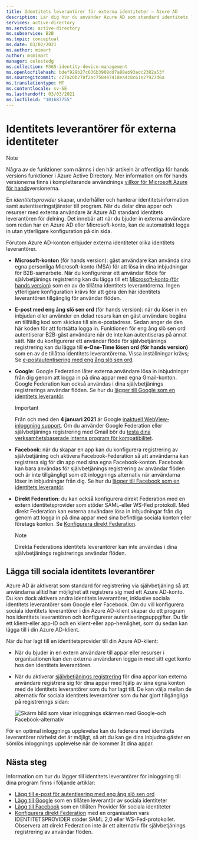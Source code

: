 ```yaml
---
title: Identitets leverantörer för externa identiteter – Azure AD
description: Lär dig hur du använder Azure AD som standard identitets leverantör för delning med externa användare.
services: active-directory
ms.service: active-directory
ms.subservice: B2B
ms.topic: conceptual
ms.date: 03/02/2021
ms.author: mimart
author: msmimart
manager: celestedg
ms.collection: M365-identity-device-management
ms.openlocfilehash: bdef929b27c636b3908dd7a88eb93adc2382a53f
ms.sourcegitcommit: c27a20b278f2ac758447418ea4c8c61e27927d6a
ms.translationtype: MT
ms.contentlocale: sv-SE
ms.lasthandoff: 03/03/2021
ms.locfileid: "101687755"
---
```

# <a name="identity-providers-for-external-identities"></a>Identitets leverantörer för externa identiteter

> [!NOTE]
> Några av de funktioner som nämns i den här artikeln är offentliga för hands versions funktioner i Azure Active Directory. Mer information om för hands versionerna finns i kompletterande användnings [villkor för Microsoft Azure för hands](https://azure.microsoft.com/support/legal/preview-supplemental-terms/)versionerna.

En *identitetsprovider* skapar, underhåller och hanterar identitetsinformation samt autentiseringstjänster till program. När du delar dina appar och resurser med externa användare är Azure AD standard identitets leverantören för delning. Det innebär att när du bjuder in externa användare som redan har en Azure AD eller Microsoft-konto, kan de automatiskt logga in utan ytterligare konfiguration på din sida.

Förutom Azure AD-konton erbjuder externa identiteter olika identitets leverantörer.

- **Microsoft-konton** (för hands version): gäst användare kan använda sina egna personliga Microsoft-konto (MSA) för att lösa in dina inbjudningar för B2B-samarbete. När du konfigurerar ett användar flöde för självbetjänings registrering kan du lägga till ett [Microsoft-konto (för hands version)](microsoft-account.md) som en av de tillåtna identitets leverantörerna. Ingen ytterligare konfiguration krävs för att göra den här identitets leverantören tillgänglig för användar flöden.

- **E-post med eng ång slö sen ord** (för hands version): när du löser in en inbjudan eller använder en delad resurs kan en gäst användare begära en tillfällig kod som skickas till sin e-postadress. Sedan anger de den här koden för att fortsätta logga in. Funktionen för eng ång slö sen ord autentiserar B2B-gäst användare när de inte kan autentiseras på annat sätt. När du konfigurerar ett användar flöde för självbetjänings registrering kan du lägga till **e-One-Time lösen ord (för hands version)** som en av de tillåtna identitets leverantörerna. Vissa inställningar krävs; Se [e-postautentisering med eng ång slö sen ord](one-time-passcode.md).

- **Google**: Google Federation låter externa användare lösa in inbjudningar från dig genom att logga in på dina appar med egna Gmail-konton. Google Federation kan också användas i dina självbetjänings registrerings användar flöden. Se hur du [lägger till Google som en identitets leverantör](google-federation.md).
   > [!IMPORTANT]
   > Från och med den **4 januari 2021** är Google [inaktuell WebView-inloggning support](https://developers.googleblog.com/2020/08/guidance-for-our-effort-to-block-less-secure-browser-and-apps.html). Om du använder Google Federation eller självbetjänings registrering med Gmail bör du [testa dina verksamhetsbaserade interna program för kompatibilitet](google-federation.md#deprecation-of-webview-sign-in-support).

- **Facebook**: när du skapar en app kan du konfigurera registrering av självbetjäning och aktivera Facebook-Federation så att användarna kan registrera sig för din app med sina egna Facebook-konton. Facebook kan bara användas för självbetjänings registrering av användar flöden och är inte tillgängligt som ett inloggnings alternativ när användarna löser in inbjudningar från dig. Se hur du [lägger till Facebook som en identitets leverantör](facebook-federation.md).

- **Direkt Federation**: du kan också konfigurera direkt Federation med en extern identitetsprovider som stöder SAML-eller WS-Fed protokoll. Med direkt Federation kan externa användare lösa in inbjudningar från dig genom att logga in på dina appar med sina befintliga sociala konton eller företags konton. Se [Konfigurera direkt Federation](direct-federation.md).
   > [!NOTE]
   > Direkta Federations identitets leverantörer kan inte användas i dina självbetjänings registrerings användar flöden.

## <a name="adding-social-identity-providers"></a>Lägga till sociala identitets leverantörer

Azure AD är aktiverat som standard för registrering via självbetjäning så att användarna alltid har möjlighet att registrera sig med ett Azure AD-konto. Du kan dock aktivera andra identitets leverantörer, inklusive sociala identitets leverantörer som Google eller Facebook. Om du vill konfigurera sociala identitets leverantörer i din Azure AD-klient skapar du ett program hos identitets leverantören och konfigurerar autentiseringsuppgifter. Du får ett klient-eller app-ID och en klient-eller app-hemlighet, som du sedan kan lägga till i din Azure AD-klient.

När du har lagt till en identitetsprovider till din Azure AD-klient:

- När du bjuder in en extern användare till appar eller resurser i organisationen kan den externa användaren logga in med sitt eget konto hos den identitets leverantören.
- När du aktiverar [självbetjänings registrering](self-service-sign-up-overview.md) för dina appar kan externa användare registrera sig för dina appar med hjälp av sina egna konton med de identitets leverantörer som du har lagt till. De kan välja mellan de alternativ för sociala identitets leverantörer som du har gjort tillgängliga på registrerings sidan:

   ![Skärm bild som visar inloggnings skärmen med Google-och Facebook-alternativ](media/identity-providers/sign-in-with-social-identity.png)

För en optimal inloggnings upplevelse kan du federera med identitets leverantörer närhelst det är möjligt, så att du kan ge dina inbjudna gäster en sömlös inloggnings upplevelse när de kommer åt dina appar.  

## <a name="next-steps"></a>Nästa steg

Information om hur du lägger till identitets leverantörer för inloggning till dina program finns i följande artiklar:

- [Lägg till e-post för autentisering med eng ång slö sen ord](one-time-passcode.md)
- [Lägg till Google](google-federation.md) som en tillåten leverantör av sociala identiteter
- [Lägg till Facebook](facebook-federation.md) som en tillåten Provider för sociala identiteter
- [Konfigurera direkt Federation](direct-federation.md) med en organisation vars IDENTITETSPROVIDER stöder SAML 2,0 eller WS-Fed-protokollet. Observera att direkt Federation inte är ett alternativ för självbetjänings registrering av användar flöden.
